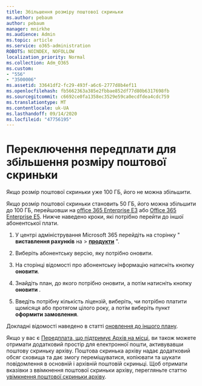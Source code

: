 ```yaml
---
title: Збільшення розміру поштової скриньки
ms.author: pebaum
author: pebaum
manager: mnirkhe
ms.audience: Admin
ms.topic: article
ms.service: o365-administration
ROBOTS: NOINDEX, NOFOLLOW
localization_priority: Normal
ms.collection: Adm_O365
ms.custom:
- "556"
- "3500006"
ms.assetid: 33641df2-fc29-493f-a6c6-2777d8b4ef11
ms.openlocfilehash: fb5662363a385e2fbbae852df77d80b6317698fb
ms.sourcegitcommit: c6692ce0fa1358ec3529e59ca0ecdfdea4cdc759
ms.translationtype: MT
ms.contentlocale: uk-UA
ms.lasthandoff: 09/14/2020
ms.locfileid: "47756195"
---
```

# <a name="switch-subscriptions-to-increase-mailbox-size"></a>Переключення передплати для збільшення розміру поштової скриньки

Якщо розмір поштової скриньки уже 100 ГБ, його не можна збільшити.
  
Якщо розмір поштової скриньки становить 50 ГБ, його можна збільшити до 100 ГБ, перейшовши на [office 365 Enterprise E3](https://products.office.com/business/office-365-enterprise-e3-business-software) або [Office 365 Enterprise E5](https://products.office.com/business/office-365-enterprise-e5-business-software). Нижче наведено кроки, які потрібно перейти до іншої абонентської плати.
  
1. У центрі адміністрування Microsoft 365 перейдіть на сторінку " **виставлення рахунків** на \> **[продукти](https://go.microsoft.com/fwlink/p/?linkid=842054)** ".

2. Виберіть абонентську версію, яку потрібно оновити.

3. На сторінці відомості про абонентську інформацію натисніть кнопку **оновити**.

4. Знайдіть план, до якого потрібно оновити, а потім натисніть кнопку **оновити** .

5. Введіть потрібну кількість ліцензій, виберіть, чи потрібно платити щомісяця або протягом цілого року, а потім виберіть пункт **оформити замовлення**.

Докладні відомості наведено в статті [оновлення до іншого плану](https://docs.microsoft.com/microsoft-365/commerce/subscriptions/upgrade-to-different-plan).

Якщо у вас є [Передплата, що підтримує Архів на місці](https://docs.microsoft.com/office365/servicedescriptions/exchange-online-archiving-service-description/exchange-online-archiving-service-description), ви також можете отримати додатковий простір для електронної пошти, активувавши поштову скриньку архіву. Поштова скринька архіву надає додатковий обсяг сховища та дає змогу переміщуватися, копіювати та шукати повідомлення в основній і архівній поштовій скриньці. Щоб отримати вказівки з ввімкнення поштової скриньки архіву, перегляньте статтю [увімкнення поштової скриньки архіву](https://docs.microsoft.com/microsoft-365/compliance/enable-archive-mailboxes).